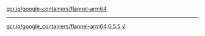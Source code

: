 [gcr.io/google-containers/flannel-arm64](https://hub.docker.com/r/sqeven/flannel-arm64/tags/) 

----
[gcr.io/google_containers/flannel-arm64:0.5.5 √](https://hub.docker.com/r/sqeven/flannel-arm64/tags/)

